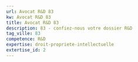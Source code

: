 ```yaml
---
url: Avocat R&D 83
kw: Avocat R&D 83
title: Avocat R&D 83
description: 83 - confiez-nous votre dossier R&D
tag_ville: 83
competence: R&D
expertise: droit-propriete-intellectuelle
extertise_id: 2
---
```

